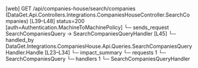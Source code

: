 [web] GET /api/companies-house/search/companies  (DataGet.Api.Controllers.Integrations.CompaniesHouseController.SearchCompanies)  [L39–L48] status=200 [auth=Authentication.MachineToMachinePolicy]
  └─ sends_request SearchCompaniesQuery -> SearchCompaniesQueryHandler [L45]
    └─ handled_by DataGet.Integrations.CompaniesHouse.Api.Queries.SearchCompaniesQueryHandler.Handle [L23–L34]
  └─ impact_summary
    └─ requests 1
      └─ SearchCompaniesQuery
    └─ handlers 1
      └─ SearchCompaniesQueryHandler

